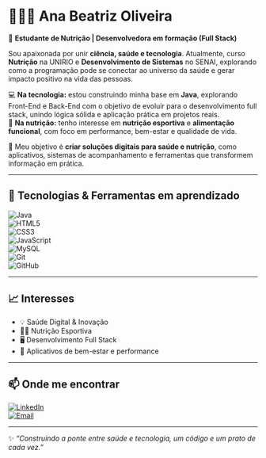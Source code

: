 # 👩🏻‍💻 Ana Beatriz Oliveira  

🌱 **Estudante de Nutrição | Desenvolvedora em formação (Full Stack)**  

Sou apaixonada por unir **ciência, saúde e tecnologia**. Atualmente, curso **Nutrição** na UNIRIO e **Desenvolvimento de Sistemas** no SENAI, explorando como a programação pode se conectar ao universo da saúde e gerar impacto positivo na vida das pessoas.  

💻 **Na tecnologia:** estou construindo minha base em **Java**, explorando Front-End e Back-End com o objetivo de evoluir para o desenvolvimento full stack, unindo lógica sólida e aplicação prática em projetos reais.  
🥗 **Na nutrição:** tenho interesse em **nutrição esportiva** e **alimentação funcional**, com foco em performance, bem-estar e qualidade de vida.  

🚀 Meu objetivo é **criar soluções digitais para saúde e nutrição**, como aplicativos, sistemas de acompanhamento e ferramentas que transformem informação em prática.  

---

## 🔧 Tecnologias & Ferramentas em aprendizado  

![Java](https://img.shields.io/badge/Java-ED8B00?style=for-the-badge&logo=java&logoColor=white)  
![HTML5](https://img.shields.io/badge/HTML5-E34F26?style=for-the-badge&logo=html5&logoColor=white)  
![CSS3](https://img.shields.io/badge/CSS3-1572B6?style=for-the-badge&logo=css3&logoColor=white)  
![JavaScript](https://img.shields.io/badge/JavaScript-F7DF1E?style=for-the-badge&logo=javascript&logoColor=black)  
![MySQL](https://img.shields.io/badge/MySQL-4479A1?style=for-the-badge&logo=mysql&logoColor=white)  
![Git](https://img.shields.io/badge/Git-F05032?style=for-the-badge&logo=git&logoColor=white)  
![GitHub](https://img.shields.io/badge/GitHub-181717?style=for-the-badge&logo=github&logoColor=white)  

---

## 📈 Interesses  
- 💡 Saúde Digital & Inovação  
- 🏋️‍♀️ Nutrição Esportiva  
- 🖥️ Desenvolvimento Full Stack  
- 📱 Aplicativos de bem-estar e performance  

---

## 📫 Onde me encontrar  
[![LinkedIn](https://img.shields.io/badge/LinkedIn-0077B5?style=for-the-badge&logo=linkedin&logoColor=white)](https://www.linkedin.com/in/-anabeatrizoliveira-)  
[![Email](https://img.shields.io/badge/Email-D14836?style=for-the-badge&logo=gmail&logoColor=white)](mailto:ana.freitas0046@gmail.com)  

---

✨ *“Construindo a ponte entre saúde e tecnologia, um código e um prato de cada vez.”*  

